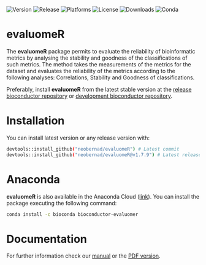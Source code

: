 ![Version](https://anaconda.org/bioconda/bioconductor-evaluomer/badges/version.svg)
![Release](https://anaconda.org/bioconda/bioconductor-evaluomer/badges/latest_release_date.svg)
![Platforms](https://anaconda.org/bioconda/bioconductor-evaluomer/badges/platforms.svg)
![License](https://anaconda.org/bioconda/bioconductor-evaluomer/badges/license.svg)
![Downloads](https://anaconda.org/bioconda/bioconductor-evaluomer/badges/downloads.svg)
![Conda](https://anaconda.org/bioconda/bioconductor-evaluomer/badges/installer/conda.svg)


# evaluomeR

The **evaluomeR** package permits to evaluate the reliability of bioinformatic metrics by analysing
the stability and goodness of the classifications of such metrics. The method takes the measurements of 
the metrics for the dataset and evaluates the reliability of the metrics according to the 
following analyses: Correlations, Stability and Goodness of classifications.

Preferably, install **evaluomeR** from the latest stable version at the [release bioconductor repository](https://www.bioconductor.org/packages/release/bioc/html/evaluomeR.html) or [development bioconductor repository](https://www.bioconductor.org/packages/devel/bioc/html/evaluomeR.html).

# Installation

You can install latest version or any release version with:

```bash
devtools::install_github("neobernad/evaluomeR") # Latest commit
devtools::install_github("neobernad/evaluomeR@v1.7.9") # Latest release
```


# Anaconda
**evaluomeR** is also available in the Anaconda Cloud ([link](https://anaconda.org/bioconda/bioconductor-evaluomer)). You can install the package executing the following command:
```bash
conda install -c bioconda bioconductor-evaluomer
```

# Documentation

For further information check our [manual](https://www.bioconductor.org/packages/release/bioc/vignettes/evaluomeR/inst/doc/manual.html) or the [PDF version](https://www.bioconductor.org/packages/release/bioc/manuals/evaluomeR/man/evaluomeR.pdf).
